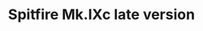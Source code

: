---
title: "Spitfire Mk.IXc late version"
price: 1400 
desc: "WEEKEND EDITION, Spitfire Mk.IXc late version, razmera: 1/72"
img_path: "/assets/img/7431.jpg"
brand: EDUARD
available: false
special_offer: false
new: false
soon: false
cat: "Plasticne-Makete"
subcat: "PM-EDUARD"
subsubcat: ""
sifra: "7431"
---
